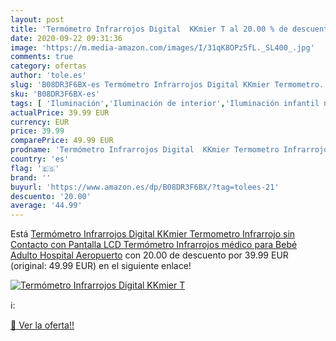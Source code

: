 ```yaml
---
layout: post
title: 'Termómetro Infrarrojos Digital  KKmier T al 20.00 % de descuento'
date: 2020-09-22 09:31:36
image: 'https://m.media-amazon.com/images/I/31qK8OPz5fL._SL400_.jpg'
comments: true
category: ofertas
author: 'tole.es'
slug: 'B08DR3F6BX-es Termómetro Infrarrojos Digital KKmier Termometro...'
sku: 'B08DR3F6BX-es'
tags: [ 'Iluminación','Iluminación de interior','Iluminación infantil nocturna','Lámparas e iluminación infantil','Monos para bebés niño','Ropa','Ropa de una pieza para bebés niño','Ropa para bebés','Ropa para bebés niño','bebé', ]
actualPrice: 39.99 EUR
currency: EUR
price: 39.99
comparePrice: 49.99 EUR
prodname: 'Termómetro Infrarrojos Digital  KKmier Termometro Infrarrojo sin Contacto con Pantalla LCD Termómetro Infrarrojos médico para Bebé  Adulto  Hospital  Aeropuerto'
country: 'es'
flag: '🇪🇸'
brand: ''
buyurl: 'https://www.amazon.es/dp/B08DR3F6BX/?tag=tolees-21'
descuento: '20.00'
average: '44.99'
---
```


Está [Termómetro Infrarrojos Digital  KKmier Termometro Infrarrojo sin Contacto con Pantalla LCD Termómetro Infrarrojos médico para Bebé  Adulto  Hospital  Aeropuerto](https://www.amazon.es/dp/B08DR3F6BX/?tag=tolees-21) con 20.00 de descuento por 39.99 EUR (original: 49.99 EUR) en el siguiente enlace!

[![Termómetro Infrarrojos Digital  KKmier T](https://m.media-amazon.com/images/I/31qK8OPz5fL._SL400_.jpg)](https://www.amazon.es/dp/B08DR3F6BX/?tag=tolees-21)

ℹ️:


[🛒 Ver la oferta!!](https://www.amazon.es/dp/B08DR3F6BX/?tag=tolees-21)
